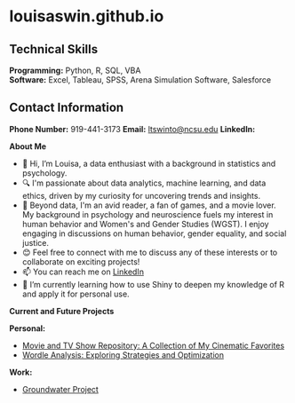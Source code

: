 # louisaswin.github.io

## Technical Skills
**Programming:** Python, R, SQL, VBA    
**Software:** Excel, Tableau, SPSS, Arena Simulation Software, Salesforce

## Contact Information
**Phone Number:** 919-441-3173
**Email:** ltswinto@ncsu.edu
**LinkedIn:**

**About Me**
- 👋 Hi, I’m Louisa, a data enthusiast with a background in statistics and psychology.
- 🔍 I'm passionate about data analytics, machine learning, and data ethics, driven by my curiosity for uncovering trends and insights.
- 👀 Beyond data, I'm an avid reader, a fan of games, and a movie lover. My background in psychology and neuroscience fuels my interest in human behavior and Women's and Gender Studies (WGST). I enjoy engaging in discussions on human behavior, gender equality, and social justice.
- 😊 Feel free to connect with me to discuss any of these interests or to collaborate on exciting projects!
- 📫 You can reach me on [LinkedIn](https://www.linkedin.com/in/louisa-swintosky-b375b11a0/)
- 🌱 I’m currently learning how to use Shiny to deepen my knowledge of R and apply it for personal use. 

**Current and Future Projects**

**Personal:**
- [Movie and TV Show Repository: A Collection of My Cinematic Favorites](https://github.com/louisaswin/movierepository-)
- [Wordle Analysis: Exploring Strategies and Optimization](https://github.com/louisaswin/Wordle-Project)

**Work:**
- [Groundwater Project](https://github.com/louisaswin/groundwater)
